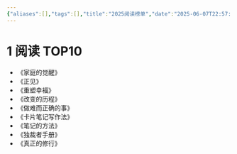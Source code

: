 ```yaml
---
{"aliases":[],"tags":[],"title":"2025阅读榜单","date":"2025-06-07T22:57:00+08:00","date_modify":"2025-06-07T22:59:50+08:00","dg-publish":true,"permalink":"/__Publish__/04_阅读/2025阅读榜单/","dgPassFrontmatter":true,"created":"2025-06-07T22:57:00+08:00","updated":"2025-06-07T22:59:50+08:00"}
---
```



# 1 阅读 TOP10

- 《家庭的觉醒》
- 《正见》
- 《重塑幸福》
- 《改变的历程》
- 《做难而正确的事》
- 《卡片笔记写作法》
- 《笔记的方法》
- 《独裁者手册》
- 《真正的修行》
